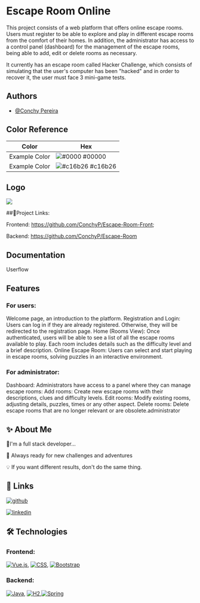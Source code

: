 # Escape Room Online 

This project consists of a web platform that offers online escape rooms.
Users must register to be able to explore and play in different escape rooms from the comfort of their homes. In addition, the administrator has access to a control panel (dashboard) for the management of the escape rooms, being able to add, edit or delete rooms as necessary.

It currently has an escape room called Hacker Challenge, which consists of simulating that the user's computer has been "hacked" and in order to recover it, the user must face 3 mini-game tests.


## Authors

- [@Conchy Pereira](https://www.github.com/ConchyP)



## Color Reference

| Color             | Hex                                                                |
| ----------------- | ------------------------------------------------------------------ |
| Example Color | ![#0000](https://via.placeholder.com/10/0000?text=+) #00000 |
| Example Color | ![#c16b26](https://via.placeholder.com/10/c16b26?text=+) #c16b26 |

## Logo

<img src="../assets/images/Logo.png">


##🔗Project Links:

Frontend: https://github.com/ConchyP/Escape-Room-Front;

Backend: https://github.com/ConchyP/Escape-Room
## Documentation

Userflow
## Features

### For users:

Welcome page, an introduction to the platform.
Registration and Login: Users can log in if they are already registered. Otherwise, they will be redirected to the registration page.
Home (Rooms View): Once authenticated, users will be able to see a list of all the escape rooms available to play. Each room includes details such as the difficulty level and a brief description.
Online Escape Room: Users can select and start playing in escape rooms, solving puzzles in an interactive environment.

### For administrator:

Dashboard: Administrators have access to a panel where they can manage escape rooms:
Add rooms: Create new escape rooms with their descriptions, clues and difficulty levels.
Edit rooms: Modify existing rooms, adjusting details, puzzles, times or any other aspect.
Delete rooms: Delete escape rooms that are no longer relevant or are obsolete.administrator



## ✨ About Me

🌱I'm a full stack developer...

🚀 Always ready for new challenges and adventures

💡 If you want different results, don't do the same thing.
## 🔗 Links
[![github](https://img.shields.io/badge/GitHub-000?style=for-the-badge&logo=github&logoColor=white)](https://github.com/tu_usuario)

[![linkedin](https://img.shields.io/badge/linkedin-0A66C2?style=for-the-badge&logo=linkedin&logoColor=white)](www.linkedin.com/in/conchy-pereira-trigal)



## 🛠️ Technologies

### Frontend:

 [![Vue.js](https://img.shields.io/badge/Vue.js-4FC08D?style=for-the-badge&logo=vue.js&logoColor=white)](https://vuejs.org/), [![CSS](https://img.shields.io/badge/CSS-1572B6?style=for-the-badge&logo=css3&logoColor=white)](https://www.w3schools.com/css/), [![Bootstrap](https://img.shields.io/badge/Bootstrap-563D7C?style=for-the-badge&logo=bootstrap&logoColor=white)](https://getbootstrap.com/)


### Backend:

[![Java](https://img.shields.io/badge/Java-D15B27?style=for-the-badge&logo=java&logoColor=white)](https://www.java.com/), [![H2](https://img.shields.io/badge/H2-4A8C2A?style=for-the-badge&logo=h2database&logoColor=white)](http://www.h2database.com/),[![Spring](https://img.shields.io/badge/Spring-6DB33F?style=for-the-badge&logo=spring&logoColor=white)](https://spring.io/)


